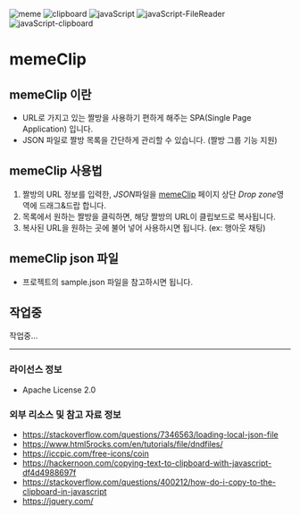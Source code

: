 ![meme](https://img.shields.io/badge/meme-green.svg) ![clipboard](https://img.shields.io/badge/clipboard-green.svg) ![javaScript](https://img.shields.io/badge/JavaScript-green.svg) ![javaScript-FileReader](https://img.shields.io/badge/JavaScript-FileReader-green.svg) ![javaScript-clipboard](https://img.shields.io/badge/JavaScript-clipboard-green.svg)


# memeClip

## memeClip 이란

- URL로 가지고 있는 짤방을 사용하기 편하게 해주는 SPA(Single Page Application) 입니다.
- JSON 파일로 짤방 목록을 간단하게 관리할 수 있습니다.
  (짤방 그룹 기능 지원)

## memeClip 사용법
1. 짤방의 URL 정보를 입력한, *JSON*파일을 [memeClip](https://eminuk.github.io/memeClip/) 페이지 상단 *Drop zone*영역에 드래그&드랍 합니다.
1. 목록에서 원하는 짤방을 클릭하면, 해당 짤방의 URL이 클립보드로 복사됩니다. 
1. 복사된 URL을 원하는 곳에 불어 넣어 사용하시면 됩니다.
  (ex: 행아웃 채팅)

## memeClip json 파일
- 프로젝트의 sample.json 파일을 참고하시면 됩니다.

## 작업중

작업중...

---

### 라이선스 정보

- Apache License 2.0

### 외부 리소스 및 참고 자료 정보

- <https://stackoverflow.com/questions/7346563/loading-local-json-file>
- <https://www.html5rocks.com/en/tutorials/file/dndfiles/>
- <https://iccpic.com/free-icons/coin>
- <https://hackernoon.com/copying-text-to-clipboard-with-javascript-df4d4988697f>
- <https://stackoverflow.com/questions/400212/how-do-i-copy-to-the-clipboard-in-javascript>
- <https://jquery.com/>

